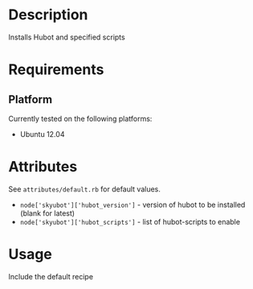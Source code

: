 Description
===========

Installs Hubot and specified scripts

Requirements
============

Platform
--------

Currently tested on the following platforms:

* Ubuntu 12.04

Attributes
==========

See `attributes/default.rb` for default values.

* `node['skyubot']['hubot_version']` - version of hubot to be installed (blank for latest)
* `node['skyubot']['hubot_scripts']` - list of hubot-scripts to enable

Usage
=====

Include the default recipe
